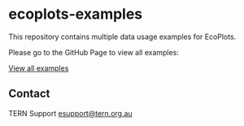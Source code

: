 # ecoplots-examples
This repository contains multiple data usage examples for EcoPlots.

Please go to the GitHub Page to view all examples:

[View all examples](https://ternaustralia.github.io/ecoplots-examples/)

## Contact

TERN Support
esupport@tern.org.au